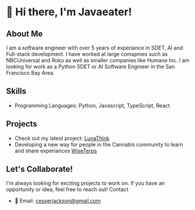 # 👋 Hi there, I'm Javaeater!

## About Me

I am a software engineer with over 5 years of experiance in SDET, AI and Full-stack development. I have worked at large comapnies such as NBCUniversal and Roku as well as smaller companies like Humane Inc. I am looking for work as a Python SDET or AI Software Engineer in the San Francisco Bay Area. 

## Skills

- Programming Languages: Python, Javascript, TypeScript, React

## Projects

- Check out my latest project: [LunaThink](https://www.lunathink.com)
- Developing a new way for people in the Cannabis community to learn and share experiances [WiseTerps](https://www.wiseterps.com/)

## Let's Collaborate!

I'm always looking for exciting projects to work on. If you have an opportunity or idea, feel free to reach out!
Contact

- 📧 Email: cesserjackson@gmail.com



<!---
Javaeater/Javaeater is a ✨ special ✨ repository because its `README.md` (this file) appears on your GitHub profile.
You can click the Preview link to take a look at your changes.
--->
